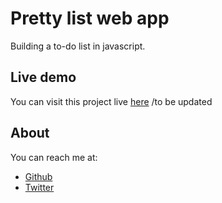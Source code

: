 <h1 id="prettierlist">Pretty list web app</h1>

<p>Building a to-do list in javascript.</p>

## Live demo

You can visit this project live [here]() /to be updated

## About

You can reach me at: 
 - [Github](https://github.com/misselliev/)
 - [Twitter](https://twitter.com/miss_elliev/)

